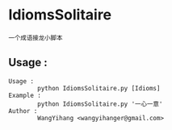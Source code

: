 # IdiomsSolitaire
```
一个成语接龙小脚本
```

Usage : 
---
```
Usage : 
        python IdiomsSolitaire.py [Idioms]
Example : 
        python IdiomsSolitaire.py '一心一意'
Author : 
        WangYihang <wangyihanger@gmail.com>
```


